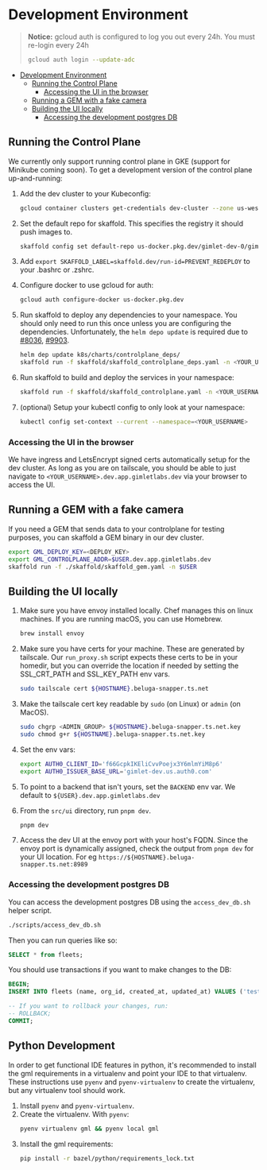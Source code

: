# Development Environment
>
> **Notice:**
> gcloud auth is configured to log you out every 24h. You must re-login every 24h
>
> ```sh
> gcloud auth login --update-adc
> ```

<!-- TOC -->

- [Development Environment](#development-environment)
  - [Running the Control Plane](#running-the-control-plane)
    - [Accessing the UI in the browser](#accessing-the-ui-in-the-browser)
  - [Running a GEM with a fake camera](#running-a-gem-with-a-fake-camera)
  - [Building the UI locally](#building-the-ui-locally)
    - [Accessing the development postgres DB](#accessing-the-development-postgres-db)

<!-- /TOC -->
## Running the Control Plane

We currently only support running control plane in GKE (support for Minikube coming soon). To get a development version of the control plane up-and-running:

1. Add the dev cluster to your Kubeconfig:

    ```sh
    gcloud container clusters get-credentials dev-cluster --zone us-west1-a --project gimlet-dev-0
    ```

1. Set the default repo for skaffold. This specifies the registry it should push images to.

    ```sh
    skaffold config set default-repo us-docker.pkg.dev/gimlet-dev-0/gimlet-dev-docker-artifacts
    ```

1. Add `export SKAFFOLD_LABEL=skaffold.dev/run-id=PREVENT_REDEPLOY` to your .bashrc or .zshrc.

1. Configure docker to use gcloud for auth:

    ```sh
    gcloud auth configure-docker us-docker.pkg.dev
    ```

1. Run skaffold to deploy any dependencies to your namespace. You should only need to run this once unless you are configuring the dependencies. Unfortunately, the `helm depo update` is required due to [#8036](https://github.com/helm/helm/issues/8036), [#9903](https://github.com/helm/helm/issues/9903).

    ```sh
    helm dep update k8s/charts/controlplane_deps/
    skaffold run -f skaffold/skaffold_controlplane_deps.yaml -n <YOUR_USERNAME> -p dev
    ```

1. Run skaffold to build and deploy the services in your namespace:

    ```sh
    skaffold run -f skaffold/skaffold_controlplane.yaml -n <YOUR_USERNAME> -p dev
    ```

1. (optional) Setup your kubectl config to only look at your namespace:

    ```sh
    kubectl config set-context --current --namespace=<YOUR_USERNAME>
    ```

### Accessing the UI in the browser

We have ingress and LetsEncrypt signed certs automatically setup for the dev cluster. As long as you are on
tailscale, you should be able to just navigate to `<YOUR_USERNAME>.dev.app.gimletlabs.dev` via your browser
to access the UI.

## Running a GEM with a fake camera

If you need a GEM that sends data to your controlplane for testing purposes, you can skaffold a GEM binary in our dev cluster.

  ```sh
  export GML_DEPLOY_KEY=<DEPLOY_KEY>
  export GML_CONTROLPLANE_ADDR=$USER.dev.app.gimletlabs.dev
  skaffold run -f ./skaffold/skaffold_gem.yaml -n $USER
  ```

## Building the UI locally

1. Make sure you have envoy installed locally. Chef manages this on linux machines. If you are running macOS, you can use Homebrew.

    ```sh
    brew install envoy
    ```

1. Make sure you have certs for your machine. These are generated by tailscale. Our `run_proxy.sh` script expects these certs to be in your homedir, but you can override the location if needed by setting the SSL_CRT_PATH and SSL_KEY_PATH env vars.

    ```sh
    sudo tailscale cert ${HOSTNAME}.beluga-snapper.ts.net
    ```

1. Make the tailscale cert key readable by `sudo` (on Linux) or `admin` (on MacOS).

    ```sh
    sudo chgrp <ADMIN_GROUP> ${HOSTNAME}.beluga-snapper.ts.net.key
    sudo chmod g+r ${HOSTNAME}.beluga-snapper.ts.net.key
    ```

1. Set the env vars:

    ```sh
    export AUTH0_CLIENT_ID='f66GcpkIKEliCvvPoejx3Y6mlmYiM8p6'
    export AUTH0_ISSUER_BASE_URL='gimlet-dev.us.auth0.com'
    ```

1. To point to a backend that isn't yours, set the `BACKEND` env var. We default to `${USER}.dev.app.gimletlabs.dev`

1. From the `src/ui` directory, run `pnpm dev`.

    ```sh
    pnpm dev
    ```

1. Access the dev UI at the envoy port with your host's FQDN. Since the envoy port is dynamically assigned, check the output from `pnpm dev` for your UI location. For eg `https://${HOSTNAME}.beluga-snapper.ts.net:8989`

### Accessing the development postgres DB

You can access the development postgres DB using the `access_dev_db.sh` helper script.

  ```sh
  ./scripts/access_dev_db.sh
  ```

Then you can run queries like so:

  ```sql
  SELECT * from fleets;
  ```

You should use transactions if you want to make changes to the DB:

  ```sql
  BEGIN;
  INSERT INTO fleets (name, org_id, created_at, updated_at) VALUES ('test', '09b4690d-5e92-437b-9401-41ee8edb3bdb', now(), now());

  -- If you want to rollback your changes, run:
  -- ROLLBACK;
  COMMIT;
  ```


## Python Development

In order to get functional IDE features in python, it's recommended to install the gml requirements in a virtualenv and point your IDE to that virtualenv.
These instructions use `pyenv` and `pyenv-virtualenv` to create the virtualenv, but any virtualenv tool should work.

1. Install `pyenv` and `pyenv-virtualenv`.
1. Create the virtualenv. With `pyenv`:
    ```bash
    pyenv virtualenv gml && pyenv local gml
    ```
1. Install the gml requirements:
    ```bash
    pip install -r bazel/python/requirements_lock.txt
    ```

